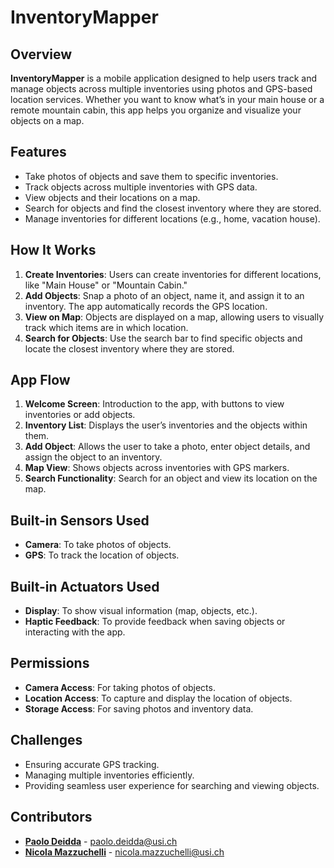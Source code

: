 # InventoryMapper

## Overview
**InventoryMapper** is a mobile application designed to help users track and manage objects across multiple inventories using photos and GPS-based location services. Whether you want to know what’s in your main house or a remote mountain cabin, this app helps you organize and visualize your objects on a map.

## Features
- Take photos of objects and save them to specific inventories.
- Track objects across multiple inventories with GPS data.
- View objects and their locations on a map.
- Search for objects and find the closest inventory where they are stored.
- Manage inventories for different locations (e.g., home, vacation house).

## How It Works
1. **Create Inventories**: Users can create inventories for different locations, like "Main House" or "Mountain Cabin."
2. **Add Objects**: Snap a photo of an object, name it, and assign it to an inventory. The app automatically records the GPS location.
3. **View on Map**: Objects are displayed on a map, allowing users to visually track which items are in which location.
4. **Search for Objects**: Use the search bar to find specific objects and locate the closest inventory where they are stored.

## App Flow
1. **Welcome Screen**: Introduction to the app, with buttons to view inventories or add objects.
2. **Inventory List**: Displays the user’s inventories and the objects within them.
3. **Add Object**: Allows the user to take a photo, enter object details, and assign the object to an inventory.
4. **Map View**: Shows objects across inventories with GPS markers.
5. **Search Functionality**: Search for an object and view its location on the map.

## Built-in Sensors Used
- **Camera**: To take photos of objects.
- **GPS**: To track the location of objects.
  
## Built-in Actuators Used
- **Display**: To show visual information (map, objects, etc.).
- **Haptic Feedback**: To provide feedback when saving objects or interacting with the app.

## Permissions
- **Camera Access**: For taking photos of objects.
- **Location Access**: To capture and display the location of objects.
- **Storage Access**: For saving photos and inventory data.

## Challenges
- Ensuring accurate GPS tracking.
- Managing multiple inventories efficiently.
- Providing seamless user experience for searching and viewing objects.

## Contributors
- **[Paolo Deidda](https://github.com/DePoli97)** - [paolo.deidda@usi.ch](mailto:paolo.deidda@usi.ch)
- **[Nicola Mazzuchelli](https://github.com/Nickelpence)** - [nicola.mazzuchelli@usi.ch](mailto:nicola.mazzuchelli@usi.ch)
